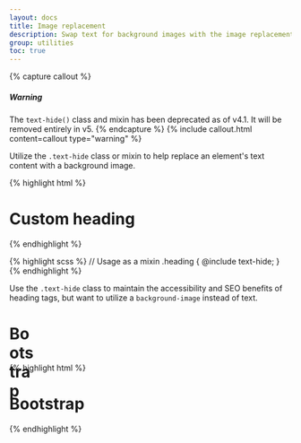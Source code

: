 ```yaml
---
layout: docs
title: Image replacement
description: Swap text for background images with the image replacement class.
group: utilities
toc: true
---
```


{% capture callout %}
##### Warning

The `text-hide()` class and mixin has been deprecated as of v4.1. It will be removed entirely in v5.
{% endcapture %}
{% include callout.html content=callout type="warning" %}

Utilize the `.text-hide` class or mixin to help replace an element's text content with a background image.

{% highlight html %}
<h1 class="text-hide">Custom heading</h1>
{% endhighlight %}

{% highlight scss %}
// Usage as a mixin
.heading {
  @include text-hide;
}
{% endhighlight %}

Use the `.text-hide` class to maintain the accessibility and SEO benefits of heading tags, but want to utilize a `background-image` instead of text.

<div class="bd-example">
  <h1 class="text-hide" style="background-image: url('{{ site.baseurl }}/docs/{{ site.docs_version }}/assets/brand/bootstrap-solid.svg'); width: 50px; height: 50px;">Bootstrap</h1>
</div>

{% highlight html %}
<h1 class="text-hide" style="background-image: url('..');">Bootstrap</h1>
{% endhighlight %}
